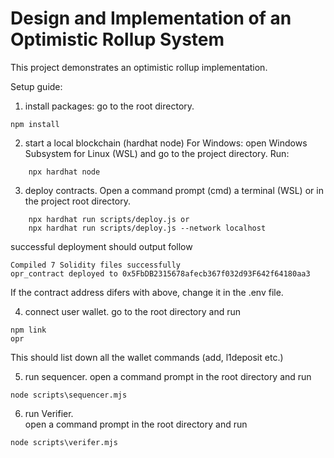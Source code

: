 # Design and Implementation of an Optimistic Rollup System

This project demonstrates an optimistic rollup implementation.

Setup guide:

1. install packages:
go to the root directory.
```shell
npm install    
```

2. start a local blockchain (hardhat node)
For Windows: open Windows Subsystem for Linux (WSL) and go to the project directory.
Run:
```shell
    npx hardhat node
```

3. deploy contracts.
Open a command prompt (cmd) a terminal (WSL) or in the project root directory.
```shell
    npx hardhat run scripts/deploy.js or 
    npx hardhat run scripts/deploy.js --network localhost
```
successful deployment should output follow
```shell
Compiled 7 Solidity files successfully
opr_contract deployed to 0x5FbDB2315678afecb367f032d93F642f64180aa3
```
If the contract address difers with above, change it in the .env file.

4. connect user wallet.
go to the root directory and run
```shell
npm link
opr
```
This should list down all the wallet commands (add, l1deposit etc.)

5. run sequencer.
open a command prompt in the root directory and run
```shell
node scripts\sequencer.mjs
```

6. run Verifier.\
open a command prompt in the root directory and run
```shell
node scripts\verifer.mjs
```
